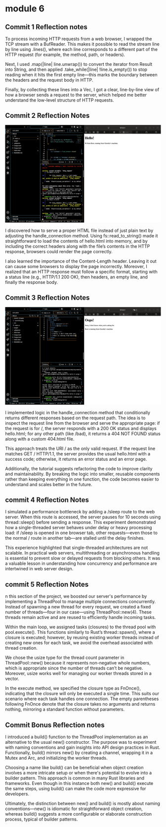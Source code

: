 # module 6

## Commit 1 Reflection notes
To process incoming HTTP requests from a web browser, I wrapped the TCP stream with a BufReader. This makes it possible to read the stream line by line using .lines(), where each line corresponds to a different part of the HTTP request (for example, the method, path, or headers).

Next, I used .map(|line| line.unwrap()) to convert the iterator from Result<String> into String, and then applied .take_while(|line| !line.is_empty()) to stop reading when it hits the first empty line—this marks the boundary between the headers and the request body in HTTP.

Finally, by collecting these lines into a Vec<String>, I got a clear, line-by-line view of how a browser sends a request to the server, which helped me better understand the low-level structure of HTTP requests.

## Commit 2 Reflection Notes

![alt text](assets/Images/commit2.png)

I discovered how to serve a proper HTML file instead of just plain text by adjusting the handle_connection method. Using fs::read_to_string() made it straightforward to load the contents of hello.html into memory, and by including the correct headers along with the file’s contents in the HTTP response, browsers could render the page correctly.

I also learned the importance of the Content-Length header. Leaving it out can cause some browsers to display the page incorrectly. Moreover, I realized that an HTTP response must follow a specific format, starting with a status line (e.g., HTTP/1.1 200 OK), then headers, an empty line, and finally the response body.

## Commit 3 Reflection Notes
![alt text](assets/Images/commit3.png)

I implemented logic in the handle_connection method that conditionally returns different responses based on the request path. The idea is to inspect the request line from the browser and serve the appropriate page: if the request is for /, the server responds with a 200 OK status and displays hello.html; for any other path (like /bad), it returns a 404 NOT FOUND status along with a custom 404.html file.

This approach treats the URI / as the only valid request. If the request line matches GET / HTTP/1.1, the server provides the usual hello.html with a success code; otherwise, it returns an error status and an error page.

Additionally, the tutorial suggests refactoring the code to improve clarity and maintainability. By breaking the logic into smaller, reusable components rather than keeping everything in one function, the code becomes easier to understand and scales better in the future.


## commit 4 Reflection Notes
I simulated a performance bottleneck by adding a /sleep route to the web server. When this route is accessed, the server pauses for 10 seconds using thread::sleep() before sending a response. This experiment demonstrated how a single-threaded server behaves under delay or heavy processing load: if /sleep is opened in one browser tab, other requests—even those to the normal / route in another tab—are stalled until the delay finishes.

This experience highlighted that single-threaded architectures are not scalable. In practical web servers, multithreading or asynchronous handling is essential to prevent slow or delayed requests from blocking others. It was a valuable lesson in understanding how concurrency and performance are intertwined in web server design.

## commit 5 Reflection Notes
n this section of the project, we boosted our server's performance by implementing a ThreadPool to manage multiple connections concurrently. Instead of spawning a new thread for every request, we created a fixed number of threads—four in our case—using ThreadPool::new(4). These threads remain active and are reused to efficiently handle incoming tasks.

Within the main loop, we assigned tasks (closures) to the thread pool with pool.execute(). This functions similarly to Rust’s thread::spawn(), where a closure is executed; however, by reusing existing worker threads instead of creating new ones for each task, we avoid the overhead associated with thread creation.

We chose the usize type for the thread count parameter in ThreadPool::new() because it represents non-negative whole numbers, which is appropriate since the number of threads can’t be negative. Moreover, usize works well for managing our worker threads stored in a vector.

In the execute method, we specified the closure type as FnOnce(), indicating that the closure will only be executed a single time. This suits our scenario where each task handles one connection. The empty parentheses following FnOnce denote that the closure takes no arguments and returns nothing, mirroring a standard function without parameters.


## Commit Bonus Reflection notes
I introduced a build() function to the ThreadPool implementation as an alternative to the usual new() constructor. The purpose was to experiment with naming conventions and gain insights into API design practices in Rust. Functionally, build() mirrors new() by creating a channel, wrapping it in a Mutex and Arc, and initializing the worker threads.

Choosing a name like build() can be beneficial when object creation involves a more intricate setup or when there's potential to evolve into a builder pattern. This approach is common in many Rust libraries and frameworks. Even though in this instance both new() and build() execute the same steps, using build() can make the code more expressive for developers.

Ultimately, the distinction between new() and build() is mostly about naming conventions—new() is idiomatic for straightforward object creation, whereas build() suggests a more configurable or elaborate construction process, typical of builder patterns.